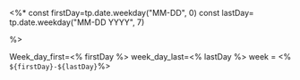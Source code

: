 <%*
const firstDay=tp.date.weekday("MM-DD", 0)
const lastDay= tp.date.weekday("MM-DD YYYY", 7)

%>


Week_day_first=<% firstDay %>
week_day_last=<% lastDay %>
week = <% `${firstDay}-${lastDay}`%>